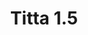 ---
title: Titta 1.5
date: 
draft: false

# descripcion
description : Argolla de plata simple cierre italiano

materials: Plata 925

color: Plateado

dimensions: 1,5cm diam

code: 01-11-0482

type: "Aros"

categories: []

price: $870,00

# Images
# first image will be shown in the product page
images:
  # - image: "images/path_to_image"
  # La ubicacion de las imagenes es imagenes/Aros/Aros.Argollas/01-11-0482-titta-1.5
  - image: "./images/aros/argollas/01-11-0482_a.JPG"
---